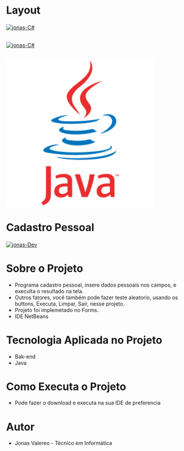 # Layout

<a href="#">
<img align="center"  alt="jonas-C#" height ="500" width ="1000" src ="https://user-images.githubusercontent.com/25933386/123473926-a3eb8580-d5cf-11eb-8a3f-cf09ec8eb54b.PNG" style="max-width: 100%;"></img>
</a>

##

<a href="#">
<img align="center"  alt="jonas-C#" height ="500" width ="1000" src ="https://user-images.githubusercontent.com/25933386/123474345-33913400-d5d0-11eb-8fcf-f41ae275d080.PNG" style="max-width: 100%;"></img>
</a>

##

<a href="#">
<img align="center"  alt="jonas-C#" height ="400" width ="400" src ="https://raw.githubusercontent.com/devicons/devicon/master/icons/java/java-original-wordmark.svg" style="max-width: 100%;"></img>
</a>

# Cadastro Pessoal

<a href="#">
<img align="center"  alt="jonas-Dev" height ="70" width ="160" src ="https://user-images.githubusercontent.com/25933386/116831049-87107400-ab83-11eb-947b-0a94a3e89f04.png" style="max-width: 100%;"></img>
</a>

# Sobre o Projeto

- Programa cadastro pessoal, insere dados pessoais nos campos,  e execulta o resultado na tela.
- Outros fatores, você também pode  fazer teste aleatorio, usando os buttons, Executa, Limpar, Sair, nesse projeto.
- Projeto foi implemetado no Forms.
- IDE NetBeans

# Tecnologia Aplicada no Projeto

- Bak-end
- Java

# Como Executa o Projeto

- Pode fazer o download e executa na sua IDE de preferencia


# Autor

- Jonas Valereo - Técnico em Informática 
